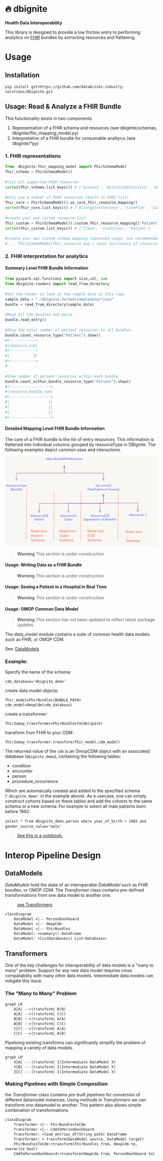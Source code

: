 # 🔥 dbignite
__Health Data Interoperability__

This library is designed to provide a low friction entry to performing analytics on 
[FHIR](https://hl7.org/fhir/bundle.html) bundles by extracting resources and flattening. 

# Usage

## Installation
```
pip install git+https://github.com/databricks-industry-solutions/dbignite.git
```

## Usage: Read & Analyze a FHIR Bundle

This functionality exists in two components 

1. Representation of a FHIR schema and resources (see dbiginte/schemas, dbignite/fhir_mapping_model.py)
2. Interpretation of a FHIR bundle for consumable analtyics (see dbiginte/*py)

### 1. FHIR representations

``` python 
from  dbignite.fhir_mapping_model import FhirSchemaModel
fhir_schema = FhirSchemaModel()

#list all supported FHIR resources
sorted(fhir_schema.list_keys()) # ['Account', 'ActivityDefinition', 'ActorDefinition'...

#only use a subset of FHIR resources (built in CORE list)
fhir_core = FhirSchemaModel().us_core_fhir_resource_mapping()
sorted(fhir_core.list_keys()) # ['AllergyIntolerance', 'CarePlan', 'CareTeam', 'Condition', ...

#create your own custom resource list
fhir_custom = FhirSchemaModel().custom_fhir_resource_mapping(['Patient', 'Claim', 'Condition'])
sorted(fhir_custom.list_keys()) # ['Claim', 'Condition', 'Patient']

#create your own custom schema mapping (advanced usage, not recommended)
# ... FhirSchemaModel(fhir_resource_map = <your dictionary of resource to spark schema>)
```

### 2. FHIR interpretation for analytics

#### Summary Level FHIR Bundle Information

``` python
from pyspark.sql.functions import size,col, sum
from dbignite.readers import read_from_directory

#Set the reader to look at the sample data in this repo
sample_data = "./dbignite-forked/sampledata/*json"
bundle = read_from_directory(sample_data)

#Read all the bundles and parse
bundle.read_entry()

#Show the total number of patient resources in all bundles
bundle.count_resource_type("Patient").show() 
#+------------+                                                                  
#|resource_sum|
#+------------+
#|           3|
#+------------+
#

#Show number of patient resources within each bundle 
bundle.count_within_bundle_resource_type("Patient").show()
#+-------------------+
#|resource_bundle_sum|
#+-------------------+
#|                  1|
#|                  1|
#|                  1|
#+-------------------+

```

#### Detailed Mapping Level FHIR Bundle Information

The core of a  FHIR bundle is the list of entry resources. This information is flattened into individual columns grouped by resourceType in DBIgnite. The following examples depict common uses and interactions. 

![logo](/img/FhirBundleSchemaClass.png?raw=true)

>  **Warning** 
> This section is under construction

#### Usage: Writing Data as a FHIR Bundle 

>  **Warning** 
> This section is under construction

#### Usage: Seeing a Patient in a Hospital in Real Time  

>  **Warning** 
> This section is under construction

#### Usage: OMOP Common Data Model 

>  **Warning** 
> This section has not been updated to reflect latest package updates

The _data_model_ module contains a suite of common
health data models such as FHIR, or OMOP CDM. 

See: [DataModels](#datamodels)

### Example:
Specify the name of the schema:
```
cdm_database='dbignite_demo' 
```
create data model objects:
```
fhir_model=FhirBundles(BUNDLE_PATH)
cdm_model=OmopCdm(cdm_database)
```
create a transformer:
```
fhir2omop_transformer=FhirBundlesToCdm(spark)
```
transform from FHIR to your CDM:
```
fhir2omop_transformer.transform(fhir_model,cdm_model)
```

The returned value of the `cdm` is an OmopCDM object with an associated database (`dbignite_demo`), containing the following tables:

- condition
- encounter
- person
- procedure_occurrence

Which are automaically created and added to the specified schema (`'dbignite_demo'` in the example above).
As a usecase, one can simply construct cohorts based on these tables and add the cohorts to the same schema or a new schema:
For example to select all male patients born before 1982:

`select * from dbignite_demo.person where year_of_birth < 1982 and gender_source_value='male'` 

> [See this in a notebook.](notebooks/dbignite-demo.py)

# Interop Pipeline Design

## DataModels
_DataModels_ hold the state of an interoperable _DataModel_ 
such as FHIR bundles, or OMOP CDM. The _Transformer_ class contains 
pre-defined transformations from one data model to another one.
> [see Transformers](#Transformers)

```mermaid
classDiagram
    DataModel <|-- PersonDashboard
    DataModel <|-- OmopCdm
    DataModel <|-- FhirBundles
    DataModel: +summary() DataFrame
    DataModel: +listDatabases() List~Databases~
```

## Transformers
One of the key challenges for interoperability of data models is a
"many to many" problem. Support for any new data model requires
cross compatability with many other data models. Intermediate
data models can mitigate this issue.

### The "Many to Many" Problem

```mermaid
graph LR
    A[A] -->|transform| B(B)
    A[A] -->|transform| C(C)
    B[B] -->|transform| A(A)
    B[B] -->|transform| C(C)
    C[C] -->|transform| A(A)
    C[C] -->|transform| B(B)
```

Pipelining existing transforms can significantly simplify
the problem of mapping a variety of data models.

```mermaid
graph LR
    X[A] ---|transform| I(Intermediate DataModel X)
    Y[B] ---|transform| I(Intermediate DataModel X)
    Z[C] ---|transform| I(Intermediate DataModel X)
```

### Making Pipelines with Simple Composition
the _Transformer_ class contains pre-built pipelines for conversion of different datamodel instances. 
Using methods in _Transformers_ we can transform one datamodel to another.
This pattern also allows simple combination of transformations.

```mermaid
classDiagram
    Transformer <|-- FhirBundlesToCdm
    Transformer <|-- CdmToPersonDashboard
    Transformer: +load_entries_df(String path) DataFrame
    Transformer: + transform(DataModel source, DataModel target)
    FhirBundlesToCdm:+transform(FhirBundles from, OmopCdm to, overwrite bool)    
    CdmToPersonDashboard:+transform(OmopCdm from, PersonDashboard to)
```
